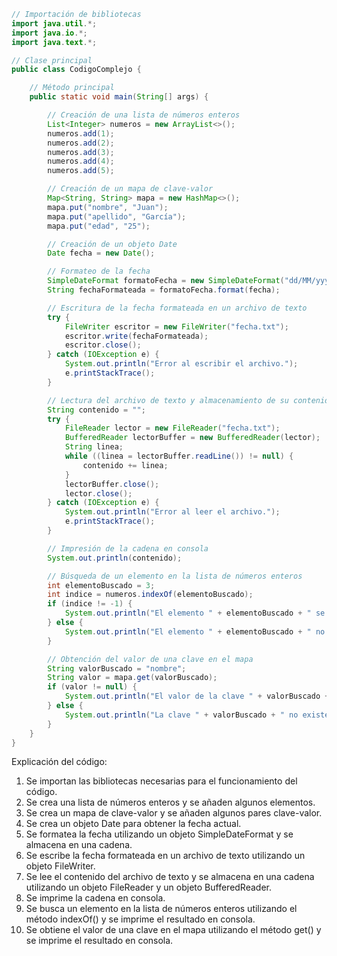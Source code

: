 ```java
// Importación de bibliotecas
import java.util.*;
import java.io.*;
import java.text.*;

// Clase principal
public class CodigoComplejo {

    // Método principal
    public static void main(String[] args) {

        // Creación de una lista de números enteros
        List<Integer> numeros = new ArrayList<>();
        numeros.add(1);
        numeros.add(2);
        numeros.add(3);
        numeros.add(4);
        numeros.add(5);

        // Creación de un mapa de clave-valor
        Map<String, String> mapa = new HashMap<>();
        mapa.put("nombre", "Juan");
        mapa.put("apellido", "García");
        mapa.put("edad", "25");

        // Creación de un objeto Date
        Date fecha = new Date();

        // Formateo de la fecha
        SimpleDateFormat formatoFecha = new SimpleDateFormat("dd/MM/yyyy");
        String fechaFormateada = formatoFecha.format(fecha);

        // Escritura de la fecha formateada en un archivo de texto
        try {
            FileWriter escritor = new FileWriter("fecha.txt");
            escritor.write(fechaFormateada);
            escritor.close();
        } catch (IOException e) {
            System.out.println("Error al escribir el archivo.");
            e.printStackTrace();
        }

        // Lectura del archivo de texto y almacenamiento de su contenido en una cadena
        String contenido = "";
        try {
            FileReader lector = new FileReader("fecha.txt");
            BufferedReader lectorBuffer = new BufferedReader(lector);
            String linea;
            while ((linea = lectorBuffer.readLine()) != null) {
                contenido += linea;
            }
            lectorBuffer.close();
            lector.close();
        } catch (IOException e) {
            System.out.println("Error al leer el archivo.");
            e.printStackTrace();
        }

        // Impresión de la cadena en consola
        System.out.println(contenido);

        // Búsqueda de un elemento en la lista de números enteros
        int elementoBuscado = 3;
        int indice = numeros.indexOf(elementoBuscado);
        if (indice != -1) {
            System.out.println("El elemento " + elementoBuscado + " se encuentra en la posición " + indice);
        } else {
            System.out.println("El elemento " + elementoBuscado + " no se encuentra en la lista.");
        }

        // Obtención del valor de una clave en el mapa
        String valorBuscado = "nombre";
        String valor = mapa.get(valorBuscado);
        if (valor != null) {
            System.out.println("El valor de la clave " + valorBuscado + " es " + valor);
        } else {
            System.out.println("La clave " + valorBuscado + " no existe en el mapa.");
        }
    }
}
```

Explicación del código:

1. Se importan las bibliotecas necesarias para el funcionamiento del código.
2. Se crea una lista de números enteros y se añaden algunos elementos.
3. Se crea un mapa de clave-valor y se añaden algunos pares clave-valor.
4. Se crea un objeto Date para obtener la fecha actual.
5. Se formatea la fecha utilizando un objeto SimpleDateFormat y se almacena en una cadena.
6. Se escribe la fecha formateada en un archivo de texto utilizando un objeto FileWriter.
7. Se lee el contenido del archivo de texto y se almacena en una cadena utilizando un objeto FileReader y un objeto BufferedReader.
8. Se imprime la cadena en consola.
9. Se busca un elemento en la lista de números enteros utilizando el método indexOf() y se imprime el resultado en consola.
10. Se obtiene el valor de una clave en el mapa utilizando el método get() y se imprime el resultado en consola.